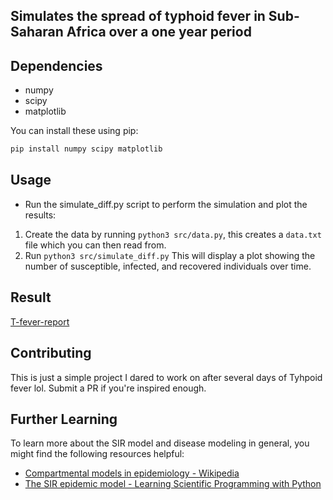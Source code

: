 ## Simulates the spread of typhoid fever in Sub-Saharan Africa over a one year period 

## Dependencies
- numpy 
- scipy 
- matplotlib 

You can install these using pip:

```bash
pip install numpy scipy matplotlib
```
## Usage 
- Run the simulate_diff.py script to perform the simulation and plot the results:  
1. Create the data by running `python3 src/data.py`, this creates a `data.txt` file which you can then read from. 
2. Run `python3 src/simulate_diff.py` This will display a plot showing the number of susceptible, infected, and recovered individuals over time. 

## Result 
[T-fever-report](T-fever-report.png) 
## Contributing 
This is just a simple project I dared to work on after several days of Tyhpoid fever lol. Submit a PR if you're inspired enough. 

## Further Learning

To learn more about the SIR model and disease modeling in general, you might find the following resources helpful:

- [Compartmental models in epidemiology - Wikipedia](https://en.wikipedia.org/wiki/Compartmental_models_in_epidemiology)
- [The SIR epidemic model - Learning Scientific Programming with Python](https://scipython.com/book/chapter-8-scipy/additional-examples/the-sir-epidemic-model/)